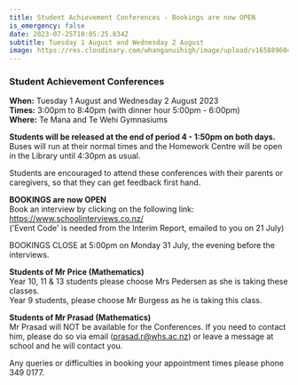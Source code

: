 ```yaml
---
title: Student Achievement Conferences - Bookings are now OPEN
is_emergency: false
date: 2023-07-25T10:05:25.834Z
subtitle: Tuesday 1 August and Wednesday 2 August
image: https://res.cloudinary.com/whanganuihigh/image/upload/v1658896047/Events/Facebook_photo.best.png
---
```

### Student Achievement Conferences

**When:** Tuesday 1 August and Wednesday 2 August 2023  
**Times:** 3:00pm to 8:40pm (with dinner hour 5:00pm - 6:00pm)  
**Where:** Te Mana and Te Wehi Gymnasiums

**Students will be released at the end of period 4 - 1:50pm on both days.**  
Buses will run at their normal times and the Homework Centre will be open in the Library until 4:30pm as usual.  

Students are encouraged to attend these conferences with their parents or caregivers, so that they can get feedback first hand.  

**BOOKINGS are now OPEN**  
Book an interview by clicking on the following link:  
<https://www.schoolinterviews.co.nz/>  
('Event Code' is needed from the Interim Report, emailed to you on 21 July)  

BOOKINGS CLOSE at 5:00pm on Monday 31 July, the evening before the interviews.  

**Students of Mr Price (Mathematics)**  
Year 10, 11 & 13 students please choose Mrs Pedersen as she is taking these classes.  
Year 9 students, please choose Mr Burgess as he is taking this class.  

**Students of Mr Prasad (Mathematics)**  
Mr Prasad will NOT be available for the Conferences.  If you need to contact him, please do so via email (prasad.r@whs.ac.nz) or leave a message at school and he will contact you.

Any queries or difficulties in booking your appointment times please phone 349 0177.